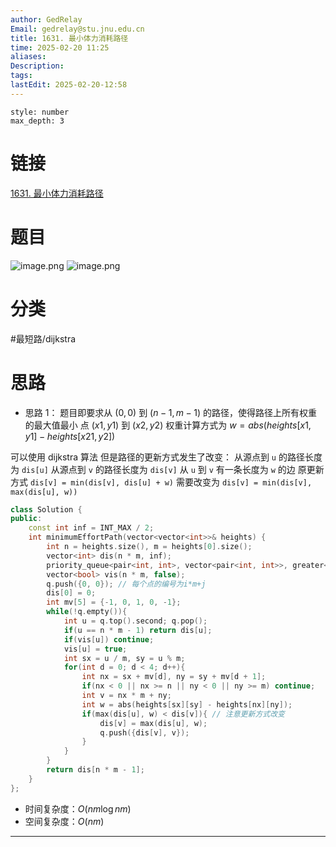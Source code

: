 ```yaml
---
author: GedRelay
Email: gedrelay@stu.jnu.edu.cn
title: 1631. 最小体力消耗路径
time: 2025-02-20 11:25
aliases: 
Description: 
tags: 
lastEdit: 2025-02-20-12:58
---
```


```toc
style: number
max_depth: 3
```

# 链接
[1631. 最小体力消耗路径](https://leetcode.cn/problems/path-with-minimum-effort/) 

# 题目
![image.png](https://ged-pic-bed.oss-cn-guangzhou.aliyuncs.com/img/202502201125163.png)
![image.png](https://ged-pic-bed.oss-cn-guangzhou.aliyuncs.com/img/202502201125083.png)


# 分类
#最短路/dijkstra 

# 思路
- 思路 1：
题目即要求从 ${\left( 0,0 \right)  }$ 到 ${\left( n-1,m-1 \right)  }$ 的路径，使得路径上所有权重的最大值最小
点 ${\left( x1,y1 \right)  }$ 到 ${\left( x2,y2 \right)  }$ 权重计算方式为 ${w=abs\left( heights\left[ x1,y1 \right] -heights\left[ x21,y2 \right]  \right)  }$ 

可以使用 dijkstra 算法
但是路径的更新方式发生了改变：
从源点到 `u` 的路径长度为 `dis[u]` 
从源点到 `v` 的路径长度为 `dis[v]` 
从 `u` 到 `v` 有一条长度为 `w` 的边
原更新方式 `dis[v] = min(dis[v], dis[u] + w)` 
需要改变为 `dis[v] = min(dis[v], max(dis[u], w))` 


```cpp
class Solution {
public:
    const int inf = INT_MAX / 2;
    int minimumEffortPath(vector<vector<int>>& heights) {
        int n = heights.size(), m = heights[0].size();
        vector<int> dis(n * m, inf);
        priority_queue<pair<int, int>, vector<pair<int, int>>, greater<>> q; // {w, v}
        vector<bool> vis(n * m, false);
        q.push({0, 0}); // 每个点的编号为i*m+j
        dis[0] = 0;
        int mv[5] = {-1, 0, 1, 0, -1};
        while(!q.empty()){
            int u = q.top().second; q.pop();
            if(u == n * m - 1) return dis[u];
            if(vis[u]) continue;
            vis[u] = true;
            int sx = u / m, sy = u % m;
            for(int d = 0; d < 4; d++){
                int nx = sx + mv[d], ny = sy + mv[d + 1];
                if(nx < 0 || nx >= n || ny < 0 || ny >= m) continue;
                int v = nx * m + ny;
                int w = abs(heights[sx][sy] - heights[nx][ny]);
                if(max(dis[u], w) < dis[v]){ // 注意更新方式改变
                    dis[v] = max(dis[u], w);
                    q.push({dis[v], v});
                }
            }
        }
        return dis[n * m - 1];
    }
};
```


- 时间复杂度：${O\left( nm\log nm \right)  }$ 
- 空间复杂度：${O\left( nm \right)  }$ 


---

